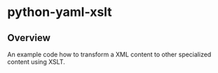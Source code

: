 # python-yaml-xslt

## Overview
An example code how to transform a XML content to other specialized content using XSLT.